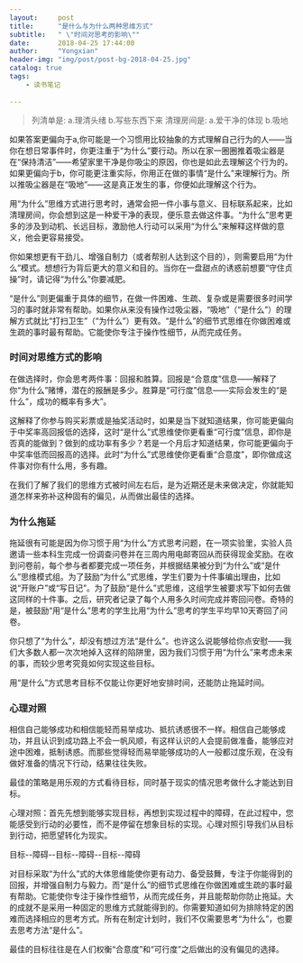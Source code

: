 ```yaml
---
layout:     post
title:      "是什么与为什么两种思维方式"
subtitle:   " \"时间对思考的影响\""
date:       2018-04-25 17:44:00
author:     "Yongxian"
header-img: "img/post/post-bg-2018-04-25.jpg"
catalog: true
tags:
    - 读书笔记
    
---
```

>列清单是: a.理清头绪 b.写些东西下来
清理房间是: a.爱干净的体现 b.吸地

如果答案更偏向于a,你可能是一个习惯用比较抽象的方式理解自己行为的人——当你在想日常事件时，你更注重于“为什么”要行动。所以在家一圈圈推着吸尘器是在“保持清洁”——希望家里干净是你吸尘的原因，你也是如此去理解这个行为的。如果更偏向于b，你可能更注重实际，你用正在做的事情“是什么”来理解行为。所以推吸尘器是在“吸地”——这是真正发生的事，你便如此理解这个行为。

用“为什么”思维方式进行思考时，通常会把一件小事与意义、目标联系起来，比如清理房间，你会想到这是一种爱干净的表现，便乐意去做这件事。“为什么”思考更多的涉及到动机、长远目标，激励他人行动可以采用“为什么”来解释这样做的意义，他会更容易接受。

你如果想更有干劲儿、增强自制力（或者帮别人达到这个目的），则需要启用“为什么”模式。想想行为背后更大的意义和目的。当你在一盘甜点的诱惑前想要“守住贞操”时，请记得“为什么”你要减肥。

“是什么”则更偏重于具体的细节，在做一件困难、生疏、复杂或是需要很多时间学习的事时就非常有帮助。如果你从来没有操作过吸尘器，“吸地”（“是什么”）的理解方式就比“打扫卫生”（“为什么”）更有效。“是什么”的细节式思维在你做困难或生疏的事时最有帮助。它能使你专注于操作性细节，从而完成任务。

### 时间对思维方式的影响

在做选择时，你会思考两件事：回报和胜算。回报是“合意度”信息——解释了你“为什么”赌博，潜在的报酬是多少。胜算是“可行度”信息——实际会发生的“是什么”，成功的概率有多大”。

这解释了你参与购买彩票或是抽奖活动时，如果是当下就知道结果，你可能更偏向于中奖率高回报低的选择，这时“是什么”式思维使你更看重“可行度”信息，即你是否真的能做到？做到的成功率有多少？若是一个月后才知道结果，你可能更偏向于中奖率低而回报高的选择。此时“为什么”式思维使你更看重“合意度”，即你做成这件事对你有什么用，多有趣。

在我们了解了我们的思维方式被时间左右后，是为近期还是未来做决定，你就能知道怎样来弥补这种固有的偏见，从而做出最佳的选择。

### 为什么拖延

拖延很有可能是因为你习惯于用“为什么”方式思考问题，在一项实验里，实验人员邀请一些本科生完成一份调查问卷并在三周内用电邮寄回从而获得现金奖励。在收到问卷前，每个参与者都要完成一项任务，并根据结果被分到“为什么”或“是什么”思维模式组。为了鼓励“为什么”式思维，学生们要为十件事编出理由，比如说“开账户”或“写日记”。为了鼓励“是什么”式思维，这组学生被要求写下如何去做这同样的十件事。之后，研究者记录了每个人用多久时间完成并寄回问卷。奇特的是，被鼓励“用“是什么”思考的学生比用“为什么”思考的学生平均早10天寄回了问卷。

你只想了“为什么”，却没有想过方法“是什么”。也许这么说能够给你点安慰——我们大多数人都一次次地掉入这样的陷阱里，因为我们习惯于用“为什么”来考虑未来的事，而较少思考究竟如何实现这些目标。

用“是什么”方式思考目标不仅能让你更好地安排时间，还能防止拖延时间。

### 心理对照

相信自己能够成功和相信能轻而易举成功、抵抗诱惑很不一样。相信自己能够成功，并且认识到成功路上不会一帆风顺，有这样认识的人会提前做准备，能够应对途中困难，抵制诱惑。而那些觉得轻而易举能够成功的人一般都过度乐观，在没有做好准备的情况下行动，结果往往失败。

最佳的策略是用乐观的方式看待目标，同时基于现实的情况思考做什么才能达到目标。

心理对照：首先先想到能够实现目标，再想到实现过程中的障碍，在此过程中，您能感受到行动的必要性，而不是停留在想象目标的实现。心理对照引导我们从目标到行动，把愿望转化为现实。

目标--障碍--目标--障碍--目标--障碍

对目标采取“为什么”式的大体思维能使你更有动力、备受鼓舞，专注于你能得到的回报，并增强自制力与毅力。而“是什么”的细节式思维在你做困难或生疏的事时最有帮助。它能使你专注于操作性细节，从而完成任务，并且能帮助你防止拖延。大的成就不是采用一种固定的思维方式就能得到的。你需要知道如何为排除特定的困难而选择相应的思考方式。所有在制定计划时，我们不仅需要思考“为什么”，也要去思考方法“是什么”。

最佳的目标往往是在人们权衡“合意度”和“可行度”之后做出的没有偏见的选择。